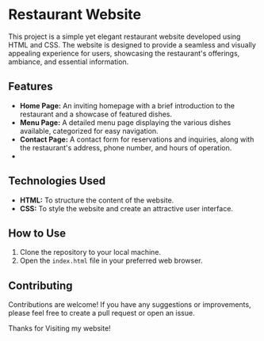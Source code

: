 # Restaurant Website

This project is a simple yet elegant restaurant website developed using HTML and CSS. The website is designed to provide a seamless and visually appealing experience for users, showcasing the restaurant's offerings, ambiance, and essential information.

## Features

- **Home Page:** An inviting homepage with a brief introduction to the restaurant and a showcase of featured dishes.
- **Menu Page:** A detailed menu page displaying the various dishes available, categorized for easy navigation.
- **Contact Page:** A contact form for reservations and inquiries, along with the restaurant's address, phone number, and hours of operation.
- 
## Technologies Used

- **HTML:** To structure the content of the website.
- **CSS:** To style the website and create an attractive user interface.

## How to Use

1. Clone the repository to your local machine.
2. Open the `index.html` file in your preferred web browser.

## Contributing

Contributions are welcome! If you have any suggestions or improvements, please feel free to create a pull request or open an issue.

Thanks for Visiting my website!
